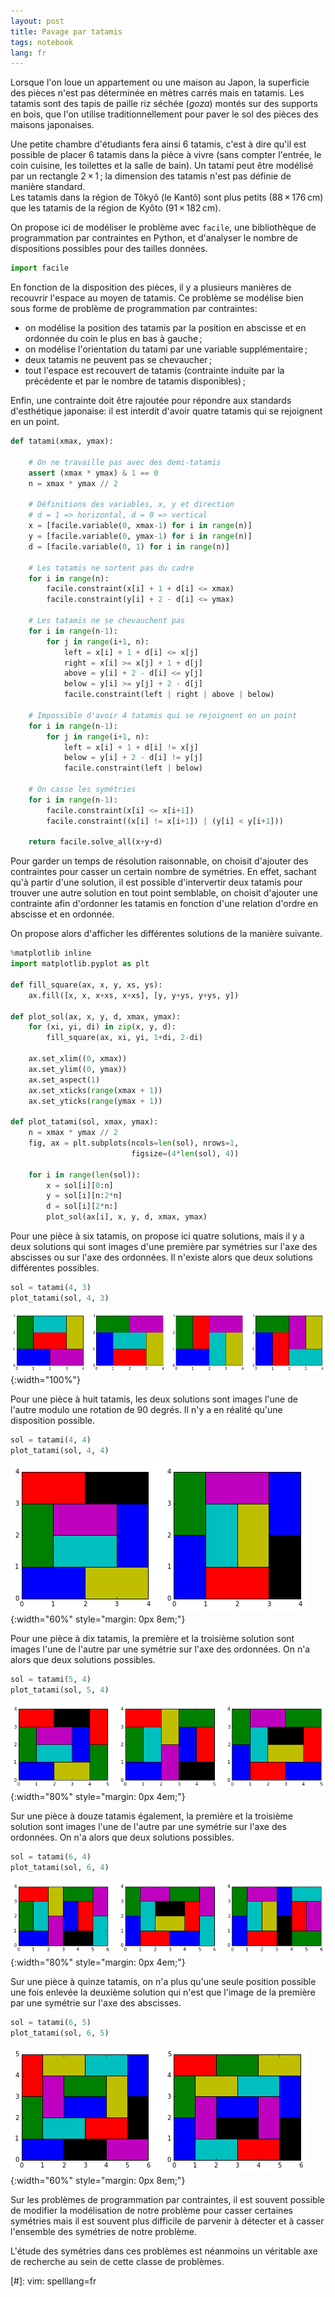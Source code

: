 ```yaml
---
layout: post
title: Pavage par tatamis
tags: notebook
lang: fr
---
```


Lorsque l'on loue un appartement ou une maison au Japon, la superficie des pièces n'est pas déterminée en mètres carrés mais en tatamis. Les tatamis sont des tapis de paille riz séchée (*goza*) montés sur des supports en bois, que l'on utilise traditionnellement pour paver le sol des pièces des maisons japonaises.

Une petite chambre d'étudiants fera ainsi 6 tatamis, c'est à dire qu'il est possible de placer 6 tatamis dans la pièce à vivre (sans compter l'entrée, le coin cuisine, les toilettes et la salle de bain). Un tatami peut être modélisé par un rectangle 2 × 1 ; la dimension des tatamis n'est pas définie de manière standard.  
Les tatamis dans la région de Tôkyô (le Kantô) sont plus petits (88 × 176 cm) que les tatamis de la région de Kyôto (91 × 182 cm).

On propose ici de modéliser le problème avec `facile`, une bibliothèque de programmation par contraintes en Python, et d'analyser le nombre de dispositions possibles pour des tailles données.


```python
import facile
```

En fonction de la disposition des pièces, il y a plusieurs manières de recouvrir l'espace au moyen de tatamis. Ce problème se modélise bien sous forme de problème de programmation par contraintes:

 - on modélise la position des tatamis par la position en abscisse et en ordonnée du coin le plus en bas à gauche ;
 - on modélise l'orientation du tatami par une variable supplémentaire ;
 - deux tatamis ne peuvent pas se chevaucher ;
 - tout l'espace est recouvert de tatamis (contrainte induite par la précédente et par le nombre de tatamis disponibles) ;

Enfin, une contrainte doit être rajoutée pour répondre aux standards d'esthétique japonaise: il est interdit d'avoir quatre tatamis qui se rejoignent en un point.


```python
def tatami(xmax, ymax):

    # On ne travaille pas avec des demi-tatamis
    assert (xmax * ymax) & 1 == 0
    n = xmax * ymax // 2

    # Définitions des variables, x, y et direction
    # d = 1 => horizontal, d = 0 => vertical
    x = [facile.variable(0, xmax-1) for i in range(n)]
    y = [facile.variable(0, ymax-1) for i in range(n)]
    d = [facile.variable(0, 1) for i in range(n)]

    # Les tatamis ne sortent pas du cadre
    for i in range(n):
        facile.constraint(x[i] + 1 + d[i] <= xmax)
        facile.constraint(y[i] + 2 - d[i] <= ymax)

    # Les tatamis ne se chevauchent pas
    for i in range(n-1):
        for j in range(i+1, n):
            left = x[i] + 1 + d[i] <= x[j]
            right = x[i] >= x[j] + 1 + d[j]
            above = y[i] + 2 - d[i] <= y[j]
            below = y[i] >= y[j] + 2 - d[j]
            facile.constraint(left | right | above | below)

    # Impossible d'avoir 4 tatamis qui se rejoignent en un point
    for i in range(n-1):
        for j in range(i+1, n):
            left = x[i] + 1 + d[i] != x[j]
            below = y[i] + 2 - d[i] != y[j]
            facile.constraint(left | below)

    # On casse les symétries
    for i in range(n-1):
        facile.constraint(x[i] <= x[i+1])
        facile.constraint((x[i] != x[i+1]) | (y[i] < y[i+1]))

    return facile.solve_all(x+y+d)
```

Pour garder un temps de résolution raisonnable, on choisit d'ajouter des contraintes pour casser un certain nombre de symétries. En effet, sachant qu'à partir d'une solution, il est possible d'intervertir deux tatamis pour trouver une autre solution en tout point semblable, on choisit d'ajouter une contrainte afin d'ordonner les tatamis en fonction d'une relation d'ordre en abscisse et en ordonnée.

On propose alors d'afficher les différentes solutions de la manière suivante.


```python
%matplotlib inline
import matplotlib.pyplot as plt

def fill_square(ax, x, y, xs, ys):
    ax.fill([x, x, x+xs, x+xs], [y, y+ys, y+ys, y])

def plot_sol(ax, x, y, d, xmax, ymax):
    for (xi, yi, di) in zip(x, y, d):
        fill_square(ax, xi, yi, 1+di, 2-di)

    ax.set_xlim((0, xmax))
    ax.set_ylim((0, ymax))
    ax.set_aspect(1)
    ax.set_xticks(range(xmax + 1))
    ax.set_yticks(range(ymax + 1))

def plot_tatami(sol, xmax, ymax):
    n = xmax * ymax // 2
    fig, ax = plt.subplots(ncols=len(sol), nrows=1,
                           figsize=(4*len(sol), 4))

    for i in range(len(sol)):
        x = sol[i][0:n]
        y = sol[i][n:2*n]
        d = sol[i][2*n:]
        plot_sol(ax[i], x, y, d, xmax, ymax)
```

Pour une pièce à six tatamis, on propose ici quatre solutions, mais il y a deux solutions qui sont images d'une première par symétries sur l'axe des abscisses ou sur l'axe des ordonnées. Il n'existe alors que deux solutions différentes possibles.


```python
sol = tatami(4, 3)
plot_tatami(sol, 4, 3)
```


![tatamis 4x3](/images/pavage-par-tatamis_7_0.png){:width="100%"}


Pour une pièce à huit tatamis, les deux solutions sont images l'une de l'autre modulo une rotation de 90 degrés. Il n'y a en réalité qu'une disposition possible.


```python
sol = tatami(4, 4)
plot_tatami(sol, 4, 4)
```


![tatamis 4x4](/images/pavage-par-tatamis_9_0.png){:width="60%" style="margin: 0px 8em;"}


Pour une pièce à dix tatamis, la première et la troisième solution sont images l'une de l'autre par une symétrie sur l'axe des ordonnées. On n'a alors que deux solutions possibles.


```python
sol = tatami(5, 4)
plot_tatami(sol, 5, 4)
```


![tatamis 5x4](/images/pavage-par-tatamis_11_0.png){:width="80%" style="margin: 0px 4em;"}


Sur une pièce à douze tatamis également, la première et la troisième solution sont images l'une de l'autre par une symétrie sur l'axe des ordonnées. On n'a alors que deux solutions possibles.


```python
sol = tatami(6, 4)
plot_tatami(sol, 6, 4)
```


![tatamis 6x4](/images/pavage-par-tatamis_13_0.png){:width="80%" style="margin: 0px 4em;"}


Sur une pièce à quinze tatamis, on n'a plus qu'une seule position possible une fois enlevée la deuxième solution qui n'est que l'image de la première par une symétrie sur l'axe des abscisses.


```python
sol = tatami(6, 5)
plot_tatami(sol, 6, 5)
```


![tatamis 6x5](/images/pavage-par-tatamis_15_0.png){:width="60%" style="margin: 0px 8em;"}


Sur les problèmes de programmation par contraintes, il est souvent possible de modifier la modélisation de notre problème pour casser certaines symétries mais il est souvent plus difficile de parvenir à détecter et à casser l'ensemble des symétries de notre problème.

L'étude des symétries dans ces problèmes est néanmoins un véritable axe de recherche au sein de cette classe de problèmes.

[#]: vim: spelllang=fr
